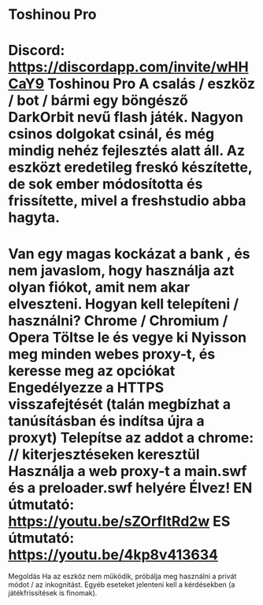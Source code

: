 ﻿Toshinou Pro
==========
Discord: https://discordapp.com/invite/wHHCaY9
Toshinou Pro A csalás / eszköz / bot / bármi egy böngésző DarkOrbit nevű flash játék.
Nagyon csinos dolgokat csinál, és még mindig nehéz fejlesztés alatt áll. Az eszközt eredetileg freskó készítette,
de sok ember módosította és frissítette, mivel a freshstudio abba hagyta.
==========
Van egy magas kockázat a bank , és nem javaslom, hogy használja azt olyan fiókot, amit nem akar elveszteni.
Hogyan kell telepíteni / használni? Chrome / Chromium / Opera Töltse le és vegye ki Nyisson meg minden webes proxy-t,
és keresse meg az opciókat Engedélyezze a HTTPS visszafejtését (talán megbízhat a tanúsításban és indítsa újra a proxyt) Telepítse az addot a chrome: // kiterjesztéseken keresztül Használja a web proxy-t a main.swf és a preloader.swf helyére Élvez!
EN útmutató: https://youtu.be/sZOrfItRd2w
ES útmutató: https://youtu.be/4kp8v413634
==========

Megoldás Ha az eszköz nem működik, próbálja meg használni a privát módot / az inkognitást. Egyéb eseteket jelenteni kell a kérdésekben (a játékfrissítések is finomak).
